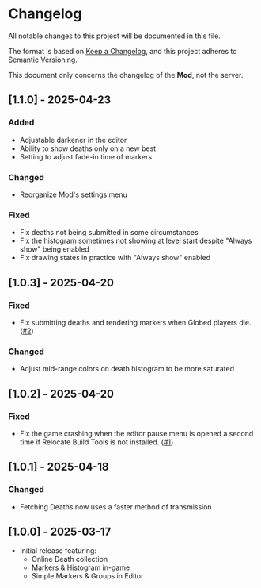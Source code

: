 # Changelog

All notable changes to this project will be documented in this file.

The format is based on [Keep a Changelog](https://keepachangelog.com/en/1.1.0/),
and this project adheres to [Semantic Versioning](https://semver.org/spec/v2.0.0.html).

This document only concerns the changelog of the **Mod**, not the server.

## [1.1.0] - 2025-04-23

### Added

- Adjustable darkener in the editor
- Ability to show deaths only on a new best
- Setting to adjust fade-in time of markers

### Changed

- Reorganize Mod's settings menu

### Fixed

- Fix deaths not being submitted in some circumstances
- Fix the histogram sometimes not showing at level start despite "Always show" being enabled
- Fix drawing states in practice with "Always show" enabled

## [1.0.3] - 2025-04-20

### Fixed

- Fix submitting deaths and rendering markers when Globed players die. ([#2](https://github.com/MaSp005/deathmarkers/issues/2))

### Changed

- Adjust mid-range colors on death histogram to be more saturated

## [1.0.2] - 2025-04-20

### Fixed

- Fix the game crashing when the editor pause menu is opened a second time if Relocate Build Tools is not installed. ([#1](https://github.com/MaSp005/deathmarkers/issues/1))

## [1.0.1] - 2025-04-18

### Changed

- Fetching Deaths now uses a faster method of transmission

## [1.0.0] - 2025-03-17

- Initial release featuring:
  - Online Death collection
  - Markers & Histogram in-game
  - Simple Markers & Groups in Editor
